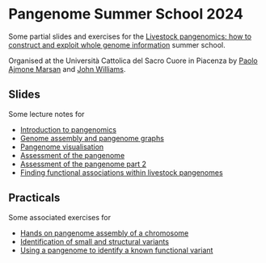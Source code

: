 # Pangenome Summer School 2024

Some partial slides and exercises for the [Livestock pangenomics: how to construct and exploit whole genome information](https://formazionecontinua.unicatt.it/formazione-livestock-pangenomics-how-to-construct-and-exploit-whole-genome-information-a124pc06345-01) summer school.

Organised at the Università Cattolica del Sacro Cuore in Piacenza by [Paolo Ajmone Marsan](https://docenti.unicatt.it/ppd2/en/docenti/12543/paolo-ajmone-marsan) and [John Williams](https://docenti.unicatt.it/ppd2/en/docenti/81487/john-lewis-williams).

## Slides
Some lecture notes for  
 - [Introduction to pangenomics](slides/lecture_0.md)
 - [Genome assembly and pangenome graphs](slides/lecture_5.md)
 - [Pangenome visualisation](slides/lecture_6.md)
 - [Assessment of the pangenome](slides/lecture_7.md)
 - [Assessment of the pangenome part 2](slides/lecture_8.md)
 - [Finding functional associations within livestock pangenomes](slides/lecture_13.md)

## Practicals
Some associated exercises for
 - [Hands on pangenome assembly of a chromosome](practicals/day2_afternoon.md)
 - [Identification of small and structural variants](practicals/day3_afternoon.md)
 - [Using a pangenome to identify a known functional variant](practicals/day5_afternoon.md)
